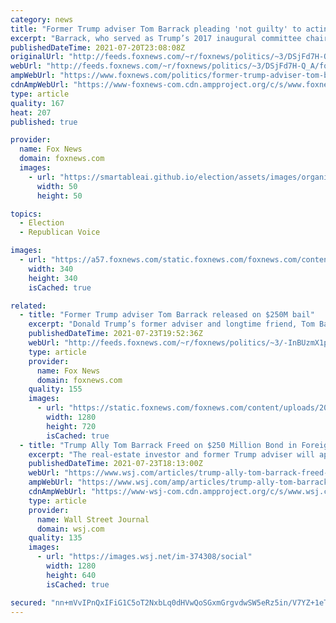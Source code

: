 ```yaml
---
category: news
title: "Former Trump adviser Tom Barrack pleading 'not guilty' to acting as UAE agent: attorney"
excerpt: "Barrack, who served as Trump’s 2017 inaugural committee chair, was arrested and charged on Tuesday with being an agent of the United Arab Emirates between April 2016 and April 2018."
publishedDateTime: 2021-07-20T23:08:08Z
originalUrl: "http://feeds.foxnews.com/~r/foxnews/politics/~3/DSjFd7H-Q_A/former-trump-adviser-tom-barrack-pleading-not-guilty-united-arab-emirates-agent"
webUrl: "http://feeds.foxnews.com/~r/foxnews/politics/~3/DSjFd7H-Q_A/former-trump-adviser-tom-barrack-pleading-not-guilty-united-arab-emirates-agent"
ampWebUrl: "https://www.foxnews.com/politics/former-trump-adviser-tom-barrack-pleading-not-guilty-united-arab-emirates-agent.amp"
cdnAmpWebUrl: "https://www-foxnews-com.cdn.ampproject.org/c/s/www.foxnews.com/politics/former-trump-adviser-tom-barrack-pleading-not-guilty-united-arab-emirates-agent.amp"
type: article
quality: 167
heat: 207
published: true

provider:
  name: Fox News
  domain: foxnews.com
  images:
    - url: "https://smartableai.github.io/election/assets/images/organizations/foxnews.com-50x50.jpg"
      width: 50
      height: 50

topics:
  - Election
  - Republican Voice

images:
  - url: "https://a57.foxnews.com/static.foxnews.com/foxnews.com/content/uploads/2020/05/340/340/marta.jpg?ve=1&tl=1"
    width: 340
    height: 340
    isCached: true

related:
  - title: "Former Trump adviser Tom Barrack released on $250M bail"
    excerpt: "Donald Trump’s former adviser and longtime friend, Tom Barrack, was released from federal jail Friday on a $250 million bail."
    publishedDateTime: 2021-07-23T19:52:36Z
    webUrl: "http://feeds.foxnews.com/~r/foxnews/politics/~3/-InBUzmX1pg/former-trump-adviser-tom-barrack-released-on-250m-bail"
    type: article
    provider:
      name: Fox News
      domain: foxnews.com
    quality: 155
    images:
      - url: "https://static.foxnews.com/foxnews.com/content/uploads/2021/07/AP21201694396080.jpg"
        width: 1280
        height: 720
        isCached: true
  - title: "Trump Ally Tom Barrack Freed on $250 Million Bond in Foreign-Agent Case"
    excerpt: "The real-estate investor and former Trump adviser will appear in federal court Monday on charges that he acted as a U.A.E. foreign agent and lied to federal investigators."
    publishedDateTime: 2021-07-23T18:13:00Z
    webUrl: "https://www.wsj.com/articles/trump-ally-tom-barrack-freed-on-250-million-bond-in-foreign-agent-case-11627067586"
    ampWebUrl: "https://www.wsj.com/amp/articles/trump-ally-tom-barrack-freed-on-250-million-bond-in-foreign-agent-case-11627067586"
    cdnAmpWebUrl: "https://www-wsj-com.cdn.ampproject.org/c/s/www.wsj.com/amp/articles/trump-ally-tom-barrack-freed-on-250-million-bond-in-foreign-agent-case-11627067586"
    type: article
    provider:
      name: Wall Street Journal
      domain: wsj.com
    quality: 135
    images:
      - url: "https://images.wsj.net/im-374308/social"
        width: 1280
        height: 640
        isCached: true

secured: "nn+mVvIPnQxIFiG1C5oT2NxbLq0dHVwQoSGxmGrgvdwSW5eRz5in/V7YZ+1eTuWQH3gx4iXv7lV6tFxyT3ZSpkb7Znl5SNvhhZe4uP5vxXikENSKpk9E9SMVdtor8syW1arxyrKvuSeSRlOHbPv21e9trZHBdNzKXkyZLcwEPg+mB/bSKhXexHpjZSc2jNG8VAUoJcpIvTRs84xnn8/5auj4eKRcwLM5e8neodVHmHTpWFNVjLwClZdnOHjlg/CaBS2jQdIf49jlt/rIxHTm4ftO+dH0CFsDx0tnT4DkglLBQGI322WytwgfY7TCI3zH4Mgox/avMsm3bpJPApE/kenhpTg7YmRPuxoK9nQj4FE=;xpiFr0xW6TJWW1ajjPKINw=="
---
```


